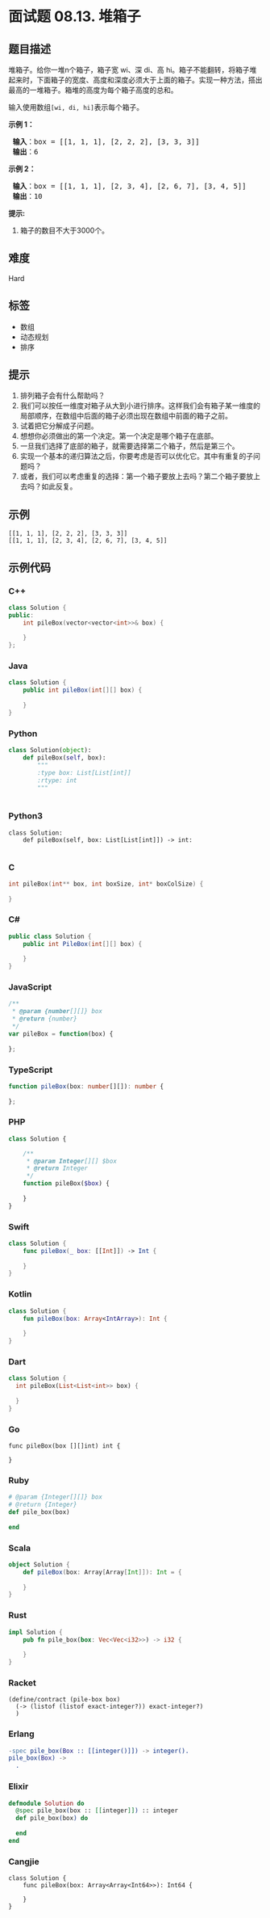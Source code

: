 # 面试题 08.13. 堆箱子

## 题目描述

<p>堆箱子。给你一堆n个箱子，箱子宽 wi、深 di、高 hi。箱子不能翻转，将箱子堆起来时，下面箱子的宽度、高度和深度必须大于上面的箱子。实现一种方法，搭出最高的一堆箱子。箱堆的高度为每个箱子高度的总和。</p>

<p>输入使用数组<code>[wi, di, hi]</code>表示每个箱子。</p>

<p><strong>示例 1：</strong></p>

<pre>
<strong> 输入</strong>：box = [[1, 1, 1], [2, 2, 2], [3, 3, 3]]
<strong> 输出</strong>：6
</pre>

<p><strong>示例 2：</strong></p>

<pre>
<strong> 输入</strong>：box = [[1, 1, 1], [2, 3, 4], [2, 6, 7], [3, 4, 5]]
<strong> 输出</strong>：10
</pre>

<p><strong>提示:</strong></p>

<ol>
	<li>箱子的数目不大于3000个。</li>
</ol>


## 难度

Hard

## 标签

- 数组
- 动态规划
- 排序

## 提示

1. 排列箱子会有什么帮助吗？
2. 我们可以按任一维度对箱子从大到小进行排序。这样我们会有箱子某一维度的局部顺序，在数组中后面的箱子必须出现在数组中前面的箱子之前。
3. 试着把它分解成子问题。
4. 想想你必须做出的第一个决定。第一个决定是哪个箱子在底部。
5. 一旦我们选择了底部的箱子，就需要选择第二个箱子，然后是第三个。
6. 实现一个基本的递归算法之后，你要考虑是否可以优化它。其中有重复的子问题吗？
7. 或者，我们可以考虑重复的选择：第一个箱子要放上去吗？第二个箱子要放上去吗？如此反复。

## 示例

```
[[1, 1, 1], [2, 2, 2], [3, 3, 3]]
[[1, 1, 1], [2, 3, 4], [2, 6, 7], [3, 4, 5]]
```

## 示例代码

### C++

```cpp
class Solution {
public:
    int pileBox(vector<vector<int>>& box) {
        
    }
};
```

### Java

```java
class Solution {
    public int pileBox(int[][] box) {
        
    }
}
```

### Python

```python
class Solution(object):
    def pileBox(self, box):
        """
        :type box: List[List[int]]
        :rtype: int
        """
        
```

### Python3

```python3
class Solution:
    def pileBox(self, box: List[List[int]]) -> int:
        
```

### C

```c
int pileBox(int** box, int boxSize, int* boxColSize) {
    
}
```

### C#

```csharp
public class Solution {
    public int PileBox(int[][] box) {
        
    }
}
```

### JavaScript

```javascript
/**
 * @param {number[][]} box
 * @return {number}
 */
var pileBox = function(box) {
    
};
```

### TypeScript

```typescript
function pileBox(box: number[][]): number {
    
};
```

### PHP

```php
class Solution {

    /**
     * @param Integer[][] $box
     * @return Integer
     */
    function pileBox($box) {
        
    }
}
```

### Swift

```swift
class Solution {
    func pileBox(_ box: [[Int]]) -> Int {
        
    }
}
```

### Kotlin

```kotlin
class Solution {
    fun pileBox(box: Array<IntArray>): Int {
        
    }
}
```

### Dart

```dart
class Solution {
  int pileBox(List<List<int>> box) {
    
  }
}
```

### Go

```golang
func pileBox(box [][]int) int {
    
}
```

### Ruby

```ruby
# @param {Integer[][]} box
# @return {Integer}
def pile_box(box)
    
end
```

### Scala

```scala
object Solution {
    def pileBox(box: Array[Array[Int]]): Int = {
        
    }
}
```

### Rust

```rust
impl Solution {
    pub fn pile_box(box: Vec<Vec<i32>>) -> i32 {
        
    }
}
```

### Racket

```racket
(define/contract (pile-box box)
  (-> (listof (listof exact-integer?)) exact-integer?)
  )
```

### Erlang

```erlang
-spec pile_box(Box :: [[integer()]]) -> integer().
pile_box(Box) ->
  .
```

### Elixir

```elixir
defmodule Solution do
  @spec pile_box(box :: [[integer]]) :: integer
  def pile_box(box) do
    
  end
end
```

### Cangjie

```cangjie
class Solution {
    func pileBox(box: Array<Array<Int64>>): Int64 {

    }
}
```

